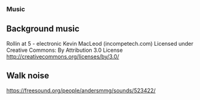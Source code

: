 ### Music

## Background music
Rollin at 5 - electronic Kevin MacLeod (incompetech.com)
Licensed under Creative Commons: By Attribution 3.0 License
http://creativecommons.org/licenses/by/3.0/

## Walk noise
https://freesound.org/people/andersmmg/sounds/523422/
